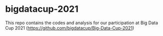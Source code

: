 # bigdatacup-2021
This repo contains the codes and analysis for our participation at Big Data Cup 2021 (https://github.com/bigdatacup/Big-Data-Cup-2021)
